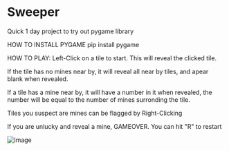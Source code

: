# Sweeper
Quick 1 day project to try out pygame library

HOW TO INSTALL PYGAME
pip install pygame

HOW TO PLAY:
Left-Click on a tile to start. This will reveal the clicked tile.

If the tile has no mines near by, it will reveal all near by tiles, and apear blank when revealed.

If a tile has a mine near by, it will have a number in it when revealed, the number will be equal to the number of mines surronding the tile.

Tiles you suspect are mines can be flagged by Right-Clicking

If you are unlucky and reveal a mine, GAMEOVER. You can hit "R" to restart

![image](https://user-images.githubusercontent.com/66324385/134605855-cd324968-54fe-44c9-bbc8-90e0d4a8dd61.png)
